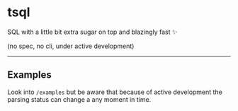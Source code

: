 # tsql

SQL with a little bit extra sugar on top and blazingly fast ✨

(no spec, no cli, under active development)

---- 

## Examples

Look into `/examples` but be aware that because of active development the parsing status can change a any moment in time.
